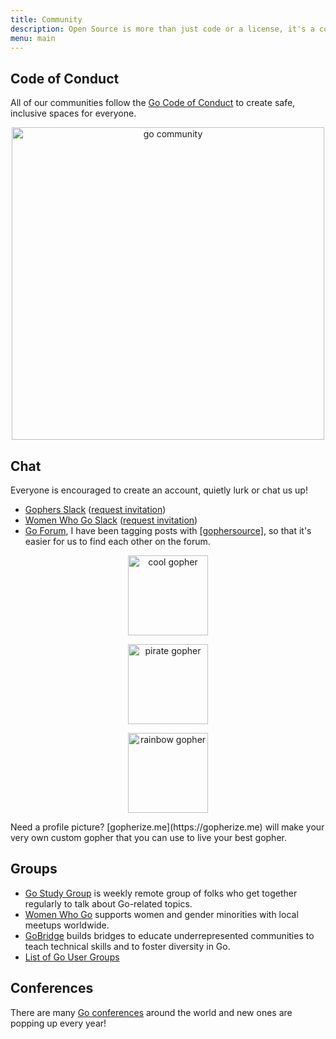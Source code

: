 ```yaml
---
title: Community
description: Open Source is more than just code or a license, it's a community!
menu: main
---
```


## Code of Conduct
All of our communities follow the [Go Code of Conduct](https://golang.org/conduct)
to create safe, inclusive spaces for everyone.

<center>
<img alt="go community" src="/img/community.png" width="500" />
</center>

## Chat
Everyone is encouraged to create an account, quietly lurk or chat us up!

* [Gophers Slack](https://gophers.slack.com) ([request invitation](https://invite.slack.golangbridge.org))
* [Women Who Go Slack](https://womenwhogo.slack.com) ([request invitation](https://www.womenwhogo.org/invite.html))
* [Go Forum](https://forum.golangbridge.org), I have been tagging posts with [[gophersource]](https://forum.golangbridge.org/search?q=gophersource),
so that it's easier for us to find each other on the forum.

<center>
<div class="row gutters">
  <div class="col col-4 item">
    <figure>
      <img alt="cool gopher" src="/img/cool-gopher.png" width="128">
    </figure>
  </div>
  <div class="col col-4 item">
    <figure>
      <img alt="pirate gopher" src="/img/pirate-gopher.png" width="128">
    </figure>
  </div>
  <div class="col col-4 item">
    <figure>
      <img alt="rainbow gopher" src="/img/rainbow-sparkles-gopher.png" width="128">
    </figure>
  </div>
</div>
</center>
Need a profile picture? [gopherize.me](https://gopherize.me) will make your very
own custom gopher that you can use to live your best gopher.

## Groups
* [Go Study Group](/study-group/) is weekly remote group of folks who get together
regularly to talk about Go-related topics.
* [Women Who Go](https://www.womenwhogo.org) supports women and gender minorities
with local meetups worldwide.
* [GoBridge](https://golangbridge.org) builds bridges to educate underrepresented
communities to teach technical skills and to foster diversity in Go.
* [List of Go User Groups](https://github.com/golang/go/wiki/GoUserGroups)

## Conferences
There are many [Go conferences](https://github.com/golang/go/wiki/Conferences) around the world and new ones are popping up every year!
